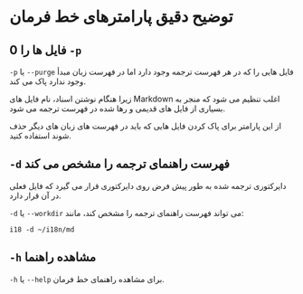 # توضیح دقیق پارامترهای خط فرمان

## 0 فایل ها را `-p`

`-p` یا `--purge` فایل هایی را که در هر فهرست ترجمه وجود دارد اما در فهرست زبان مبدأ وجود ندارد پاک می کند.

زیرا هنگام نوشتن اسناد، نام فایل های Markdown اغلب تنظیم می شود که منجر به بسیاری از فایل های قدیمی و رها شده در فهرست ترجمه می شود.

از این پارامتر برای پاک کردن فایل هایی که باید در فهرست های زبان های دیگر حذف شوند استفاده کنید.

## `-d` فهرست راهنمای ترجمه را مشخص می کند

دایرکتوری ترجمه شده به طور پیش فرض روی دایرکتوری قرار می گیرد که فایل فعلی در آن قرار دارد.

`-d` یا `--workdir` می تواند فهرست راهنمای ترجمه را مشخص کند، مانند:

```
i18 -d ~/i18n/md
```

## `-h` مشاهده راهنما

`-h` یا `--help` برای مشاهده راهنمای خط فرمان.